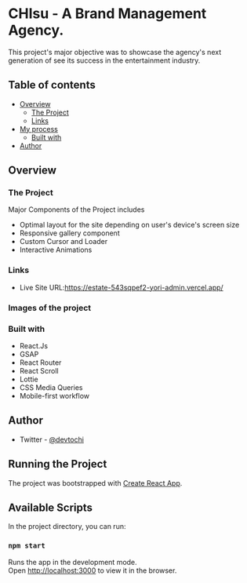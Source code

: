  # CHIsu - A Brand Management Agency.

This project's major objective was to showcase the agency's next generation of see its success in the entertainment industry.
## Table of contents

- [Overview](#overview)
  - [The Project](#the-project)
  - [Links](#links)
- [My process](#my-process)
  - [Built with](#built-with)
- [Author](#author)


## Overview

### The Project

Major Components of the Project includes

- Optimal layout for the site depending on user's device's screen size
- Responsive gallery component
- Custom Cursor and Loader
- Interactive Animations


### Links

- Live Site URL:https://estate-543sqpef2-yori-admin.vercel.app/

### Images of the project



### Built with

- React.Js
- GSAP
- React Router
- React Scroll
- Lottie
- CSS Media Queries
- Mobile-first workflow

## Author

- Twitter - [@devtochi](https://www.twitter.com/@jhimmyofficial)

## Running the Project

The project was bootstrapped with [Create React App](https://github.com/facebook/create-react-app).

## Available Scripts

In the project directory, you can run:

### `npm start`

Runs the app in the development mode.\
Open [http://localhost:3000](http://localhost:3000) to view it in the browser.
